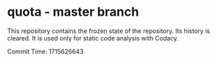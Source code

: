 # quota - master branch

This repository contains the frozen state of the repository.
Its history is cleared. It is used only for static code
analysis with Codacy.

Commit Time: 1715626643